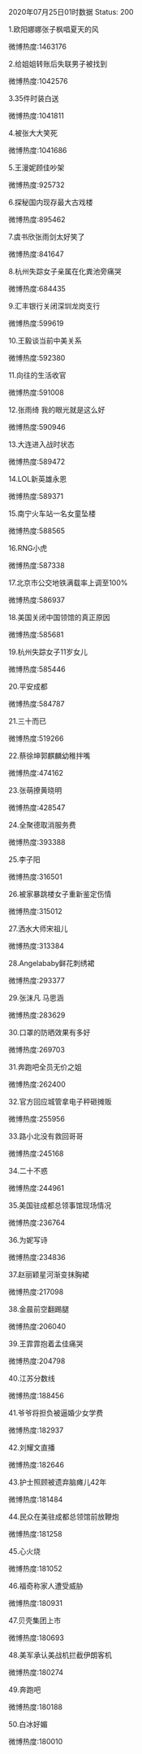 2020年07月25日01时数据
Status: 200

1.欧阳娜娜张子枫唱夏天的风

微博热度:1463176

2.给姐姐转账后失联男子被找到

微博热度:1042576

3.35件时装白送

微博热度:1041811

4.被张大大笑死

微博热度:1041686

5.王漫妮顾佳吵架

微博热度:925732

6.探秘国内现存最大古戏楼

微博热度:895462

7.虞书欣张雨剑太好笑了

微博热度:841647

8.杭州失踪女子亲属在化粪池旁痛哭

微博热度:684435

9.汇丰银行关闭深圳龙岗支行

微博热度:599619

10.王毅谈当前中美关系

微博热度:592380

11.向往的生活收官

微博热度:591008

12.张雨绮 我的眼光就是这么好

微博热度:590946

13.大连进入战时状态

微博热度:589472

14.LOL新英雄永恩

微博热度:589371

15.南宁火车站一名女童坠楼

微博热度:588565

16.RNG小虎

微博热度:587338

17.北京市公交地铁满载率上调至100%

微博热度:586937

18.美国关闭中国领馆的真正原因

微博热度:585681

19.杭州失踪女子11岁女儿

微博热度:585446

20.平安成都

微博热度:584787

21.三十而已

微博热度:519266

22.蔡徐坤郭麒麟幼稚拌嘴

微博热度:474162

23.张萌撩黄晓明

微博热度:428547

24.全聚德取消服务费

微博热度:393388

25.李子阳

微博热度:316501

26.被家暴跳楼女子重新鉴定伤情

微博热度:315012

27.洒水大师宋祖儿

微博热度:313384

28.Angelababy鲜花刺绣裙

微博热度:293377

29.张沫凡 马思涵

微博热度:283629

30.口罩的防晒效果有多好

微博热度:269703

31.奔跑吧全员无价之姐

微博热度:262400

32.官方回应城管拿电子秤砸摊贩

微博热度:255956

33.路小北没有救回哥哥

微博热度:245168

34.二十不惑

微博热度:244961

35.美国驻成都总领事馆现场情况

微博热度:236764

36.为妮写诗

微博热度:234836

37.赵丽颖星河渐变抹胸裙

微博热度:217098

38.金晨前空翻踢腿

微博热度:206040

39.王霏霏抱着孟佳痛哭

微博热度:204798

40.江苏分数线

微博热度:188456

41.爷爷将担负被逼婚少女学费

微博热度:182937

42.刘耀文直播

微博热度:182646

43.护士照顾被遗弃脑瘫儿42年

微博热度:181484

44.民众在美驻成都总领馆前放鞭炮

微博热度:181258

45.心火烧

微博热度:181052

46.福奇称家人遭受威胁

微博热度:180931

47.贝壳集团上市

微博热度:180693

48.美军承认美战机拦截伊朗客机

微博热度:180274

49.奔跑吧

微博热度:180188

50.白冰好媚

微博热度:180010

